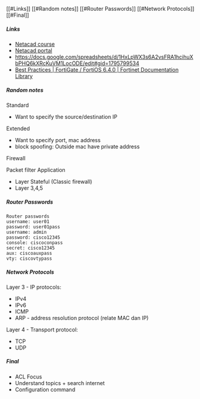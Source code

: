 [[#Links]]
[[#Random notes]]
[[#Router Passwords]]
[[#Network Protocols]]
[[#Final]]


##### Links

- [Netacad course](https://lms.netacad.com/course/view.php?id=1168050)
- [Netacad portal](https://www.netacad.com/portal/learning)
- https://docs.google.com/spreadsheets/d/1HxLpWX3s6A2vsFRA1hcihuXbPHQ6kXRcKuVM1LocODE/edit#gid=1795799534
- [Best Practices | FortiGate / FortiOS 6.4.0 | Fortinet Documentation Library](https://docs.fortinet.com/document/fortigate/6.4.0/best-practices/871604/intrusion-prevention-system-ips#:~:text=Refer%20to%20the%20following%20list,unit%20to%20receive%20push%20updates.)

##### Random notes

Standard
- Want to specify the source/destination IP

Extended
- Want to specify port, mac address
- block spoofing: Outside mac have private address


Firewall

Packet filter
Application
- Layer 
Stateful (Classic firewall)
- Layer 3,4,5

##### Router Passwords

```
Router passwords
username: user01
password: user01pass
username: admin
password: cisco12345
console: ciscoconpass
secret: cisco12345
aux: ciscoauxpass
vty: ciscovtypass
```

##### Network Protocols

Layer 3 - IP protocols:
- IPv4
- IPv6
- ICMP
- ARP - address resolution protocol (relate MAC dan IP)

Layer 4 - Transport protocol:
- TCP
- UDP

##### Final
- ACL Focus
- Understand topics + search internet
- Configuration command